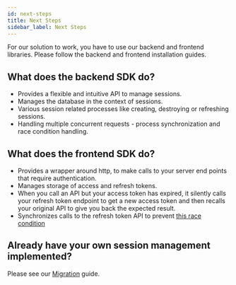 ```yaml
---
id: next-steps
title: Next Steps
sidebar_label: Next Steps
---
```


<span class="highlighted-text">For our solution to work, you have to use our backend and frontend libraries.</span> Please follow the backend and frontend installation guides.

## What does the backend SDK do?
- Provides a flexible and intuitive API to manage sessions.
- Manages the database in the context of sessions.
- Various session related processes like creating, destroying or refreshing sessions.
- Handling multiple concurrent requests - process synchronization and race condition handling.

## What does the frontend SDK do?
- Provides a wrapper around http, to make calls to your server end points that require authentication.
- Manages storage of access and refresh tokens.
- When you call an API but your access token has expired, it silently calls your refresh token endpoint to get a new access token and then recalls your original API to give you back the expected result.
- Synchronizes calls to the refresh token API to prevent <a href="https://hackernoon.com/the-best-way-to-securely-manage-user-sessions-91f27eeef460#e81c" target="_blank">this race condition</a>

## Already have your own session management implemented?
Please see our [Migration](../migration/migration) guide.